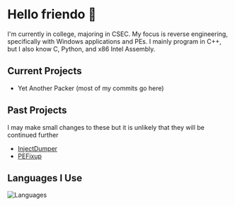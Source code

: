 # Hello friendo :wave:

I'm currently in college, majoring in CSEC. My focus is reverse engineering, specifically with Windows applications and PEs. I mainly program in C++, but I also know C, Python, and x86 Intel Assembly.

## Current Projects
- Yet Another Packer (most of my commits go here)

## Past Projects
I may make small changes to these but it is unlikely that they will be continued further
- [InjectDumper](https://github.com/undisassemble/injectdumper)
- [PEFixup](https://github.com/undisassemble/pefixup)

## Languages I Use
![Languages](https://go-skill-icons.vercel.app/api/icons?i=asm,c,cpp,py,md)

